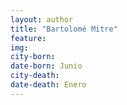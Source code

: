 ```yaml
---
layout: author
title: "Bartolomé Mitre"
feature: 
img:
city-born: 
date-born: Junio
city-death: 
date-death: Enero
---
```

